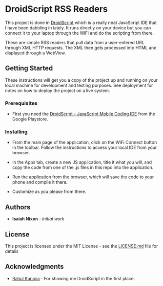 # DroidScript RSS Readers

This project is done in <a href="http://droidscript.org/">DroidScript</a> which is a really neat JavaScript IDE that I have been dabbling in lately. It runs directly on your device but you can connect it to your laptop through the WiFi and do the scripting from there.

These are simple RSS readers that pull data from a user-entered URL through XML HTTP requests. The XML then gets processed into HTML and displayed through a WebView.

## Getting Started

These instructions will get you a copy of the project up and running on your local machine for development and testing purposes. See deployment for notes on how to deploy the project on a live system.

### Prerequisites

* First you need the <a href="https://play.google.com/store/apps/details?id=com.smartphoneremote.androidscriptfree&hl=en">DroidScript - JavaScript Mobile Coding IDE</a> from the Google Playstore. 

### Installing

* From the main page of the application, click on the WiFi Connect button in the toolbar. Follow the instructions to access your local IDE from your browser.

* In the Apps tab, create a new JS application, title it what you will, and copy the code from one of the .js files in this repo into the application.

* Run the application from the browser, which will save the code to your phone and compile it there.

* Customize as you please from there.

## Authors

* **Isaiah Nixon** - *Initial work*

## License

This project is licensed under the MIT License - see the [LICENSE.md](LICENSE.md) file for details

## Acknowledgments

* <a href="https://github.com/PlatinumSpartan077">Rahul Kanojia</a> - For showing me DroidScript in the first place.

